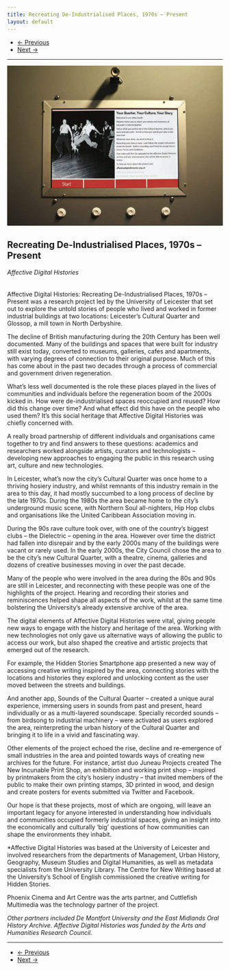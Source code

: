 ```yaml
---
title: Recreating De-Industrialised Places, 1970s – Present
layout: default
---
```


<nav aria-label="...">
  <ul class="pager">
    <li class="previous"><a href="18.html"><span aria-hidden="true">&larr;</span> Previous</a></li>
    <li class="next"><a href="20.html">Next <span aria-hidden="true">&rarr;</span></a></li>
  </ul>
</nav>

---

![](images/19.jpg)

## Recreating De-Industrialised Places, 1970s – Present
*Affective Digital Histories*
<br />
<br />
<br />
Affective Digital Histories: Recreating De-Industrialised Places, 1970s – Present was a research project led by the University of Leicester that set out to explore the untold stories of people who lived and worked in former industrial buildings at two locations: Leicester’s Cultural Quarter and Glossop, a mill town in North Derbyshire.

The decline of British manufacturing during the 20th Century has been well documented. Many of the buildings and spaces that were built for industry still exist today, converted to museums, galleries, cafes and apartments, with varying degrees of connection to their original purpose. Much of this has come about in the past two decades through a process of commercial and government driven regeneration.

What’s less well documented is the role these places played in the lives of communities and individuals before the regeneration boom of the 2000s kicked in. How were de-industrialised spaces reoccupied and reused? How did this change over time? And what effect did this have on the people who used them? It’s this social heritage that Affective Digital Histories was chiefly concerned with.

A really broad partnership of different individuals and organisations came together to try and find answers to these questions: academics and researchers worked alongside artists, curators and technologists – developing new approaches to engaging the public in this research using art, culture and new technologies.

In Leicester, what’s now the city’s Cultural Quarter was once home to a thriving hosiery industry, and whilst remnants of this industry remain in the area to this day, it had mostly succumbed to a long process of decline by the late 1970s. During the 1980s the area became home to the city’s underground music scene, with Northern Soul all-nighters, Hip Hop clubs and organisations like the United Caribbean Association moving in.

During the 90s rave culture took over, with one of the country’s biggest clubs – the Dielectric – opening in the area. However over time the district had fallen into disrepair and by the early 2000s many of the buildings were vacant or rarely used. In the early 2000s, the City Council chose the area to be the city’s new Cultural Quarter, with a theatre, cinema, galleries and dozens of creative businesses moving in over the past decade.

Many of the people who were involved in the area during the 80s and 90s are still in Leicester, and reconnecting with these people was one of the highlights of the project. Hearing and recording their stories and reminiscences helped shape all aspects of the work, whilst at the same time bolstering the University’s already extensive archive of the area.

The digital elements of Affective Digital Histories were vital, giving people new ways to engage with the history and heritage of the area. Working with new technologies not only gave us alternative ways of allowing the public to access our work, but also shaped the creative and artistic projects that emerged out of the research.

For example, the Hidden Stories Smartphone app presented a new way of accessing creative writing inspired by the area, connecting stories with the locations and histories they explored and unlocking content as the user moved between the streets and buildings.

And another app, Sounds of the Cultural Quarter – created a unique aural experience, immersing users in sounds from past and present, heard individually or as a multi-layered soundscape. Specially recorded sounds – from birdsong to industrial machinery – were activated as users explored the area, reinterpreting the urban history of the Cultural Quarter and bringing it to life in a vivid and fascinating way.

Other elements of the project echoed the rise, decline and re-emergence of small industries in the area and pointed towards ways of creating new archives for the future. For instance, artist duo Juneau Projects created The New Incunable Print Shop, an exhibition and working print shop – inspired by printmakers from the city’s hosiery industry – that invited members of the public to make their own printing stamps, 3D printed in wood, and design and create posters for events submitted via Twitter and Facebook.

Our hope is that these projects, most of which are ongoing, will leave an important legacy for anyone interested in understanding how individuals and communities occupied formerly industrial spaces, giving an insight into the economically and culturally ‘big’ questions of how communities can shape the environments they inhabit.

*Affective Digital Histories was based at the University of Leicester and involved researchers from the departments of Management, Urban History, Geography, Museum Studies and Digital Humanities, as well as metadata specialists from the University Library. The Centre for New Writing based at the University’s School of English commissioned the creative writing for Hidden Stories.

Phoenix Cinema and Art Centre was the arts partner, and Cuttlefish Multimedia was the technology partner of the project.

*Other partners included De Montfort University and the East Midlands Oral History Archive. Affective Digital Histories was funded by the Arts and Humanities Research Council.*

---

<nav aria-label="...">
  <ul class="pager">
    <li class="previous"><a href="18.html"><span aria-hidden="true">&larr;</span> Previous</a></li>
    <li class="next"><a href="20.html">Next <span aria-hidden="true">&rarr;</span></a></li>
  </ul>
</nav>
